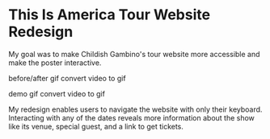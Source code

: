 # This Is America Tour Website Redesign

My goal was to make Childish Gambino's tour website more accessible and make 
the poster interactive.

before/after gif convert video to gif

demo gif convert video to gif

My redesign enables users to navigate the website with only their keyboard. 
Interacting with any of the dates reveals more information about the show like 
its venue, special guest, and a link to get tickets.
